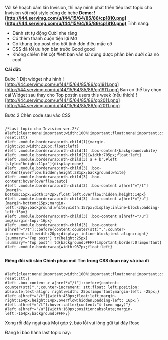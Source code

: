 Với kế hoạch xâm lấn Invision, thì nay mình phát triển tiếp last topic cho Invision với một style cũng dc hehe
**Demo: ![http://i44.servimg.com/u/f44/15/64/85/86/cp1810.png](http://i44.servimg.com/u/f44/15/64/85/86/cp1810.png)** Tính năng:
- Đánh stt tự động Cười nhe răng
- Có thêm thành cuộn tiện lợi Mơ
- Có khung top post cho bớt tính đơn điệu mắc cỡ
- CSS đã tối ưu hơn bản trước Good good
- Không chiếm hết cột #left bạn vẫn sử dụng được phần bên dưới của nó cool

**Cài đặt:**

Bước 1
Đặt widget như hình ![http://i44.servimg.com/u/f44/15/64/85/86/cp1911.png](http://i44.servimg.com/u/f44/15/64/85/86/cp1911.png)
Bạn có thể tùy chọn cái Widget sau thay cho Top postin users this week (nếu thích) ![http://i44.servimg.com/u/f44/15/64/85/86/cp2011.png](http://i44.servimg.com/u/f44/15/64/85/86/cp2011.png)

Bước 2
Chèn code sau vào CSS

```

/*Last topic cho Invision ver.2*/
#left{clear:none!important;width:100%!important;float:none!important;counter-reset:stt}
#left .module.borderwrap:nth-child(1){margin-right:2px;width:220px;float:left}
#left .module.borderwrap:nth-child(1) .box-content{background:white}
#left .module.borderwrap:nth-child(3){width:705px;float:left}
#left .module.borderwrap:nth-child(3) a + br,#left [style="height:11px"]{display:none}
#left .module.borderwrap:nth-child(3) .box-content{overflow:hidden;height:281px;background:white}
#left .module.borderwrap:nth-child(3) .box-content:hover{overflow:auto}
#left .module.borderwrap:nth-child(3) .box-content a[href^="/t"]{margin-bottom:15px;width:342px;float:left;overflow:hidden;height:14px}
#left .module.borderwrap:nth-child(3) .box-content a[href*="/u"]{margin-bottom:15px;margin-left:-30px;background:white;width:157px;display:inline-block;padding-left:15px}
#left .module.borderwrap:nth-child(3) .box-content a[href*="/u"] img{margin-top:-16px}
#left .module.borderwrap:nth-child(3) .box-content a[href^="/t"]::before{content:counter(stt)".";counter-increment:stt;width:20px;display: inline-block;text-align:right}
[summary*="Top post"] tr{height:25px}
[summary*="Top post"] td{background:#FFF!important;border:0!important}
#left .module.borderwrap{width:937px;float:left}


```
**Riêng đối với skin Chinh phục mới
Tìm trong CSS đoạn này và xóa đi**

```

#left{clear:none!important;width:100%!important;float:none!important;counter-reset:stt;}
#left .box-content > a[href*="/t"]::before{content: counter(stt)".";counter-increment: stt;float: left;position: absolute;text-align: right;width: 25px!important;margin-left: -25px;}
#left a[href*="/t"]{width:450px;float:left;margin-right:164px;height:14px;overflow:hidden;padding-left: 16px;}
#left a[href*="/t"]:hover::after{content:"☺ (xem ngay)"}
#left a[href*="/u"]{width:160px;position:absolute;margin-left:-164px;background:#FFF;}

```

Xong rồi đấy ngại quá Mọi góp ý, báo lỗi vui lòng gửi tại đây Rose

Đăng kí bảo hành last topic này: